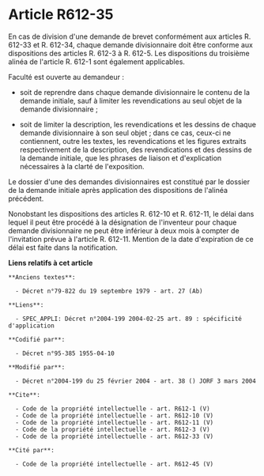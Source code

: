 # Article R612-35

En cas de division d'une demande de brevet conformément aux articles R. 612-33 et R. 612-34, chaque demande divisionnaire
doit être conforme aux dispositions des articles R. 612-3 à R. 612-5. Les dispositions du troisième alinéa de l'article R.
612-1 sont également applicables. 

Faculté est ouverte au demandeur :

- soit de reprendre dans chaque demande divisionnaire le contenu de la demande initiale, sauf à limiter les revendications au
seul objet de la demande divisionnaire ;

- soit de limiter la description, les revendications et les dessins de chaque demande divisionnaire à son seul objet ; dans
ce cas, ceux-ci ne contiennent, outre les textes, les revendications et les figures extraits respectivement de la
description, des revendications et des dessins de la demande initiale, que les phrases de liaison et d'explication
nécessaires à la clarté de l'exposition. 

Le dossier d'une des demandes divisionnaires est constitué par le dossier de la demande initiale après application des
dispositions de l'alinéa précédent. 

Nonobstant les dispositions des articles R. 612-10 et R. 612-11, le délai dans lequel il peut être procédé à la désignation
de l'inventeur pour chaque demande divisionnaire ne peut être inférieur à deux mois à compter de l'invitation prévue à
l'article R. 612-11. Mention de la date d'expiration de ce délai est faite dans la notification.

**Liens relatifs à cet article**

	**Anciens textes**:

	  - Décret n°79-822 du 19 septembre 1979 - art. 27 (Ab)

	**Liens**:

	  - SPEC_APPLI: Décret n°2004-199 2004-02-25 art. 89 : spécificité d'application

	**Codifié par**:

	  - Décret n°95-385 1955-04-10

	**Modifié par**:

	  - Décret n°2004-199 du 25 février 2004 - art. 38 () JORF 3 mars 2004

	**Cite**:

	  - Code de la propriété intellectuelle - art. R612-1 (V)
	  - Code de la propriété intellectuelle - art. R612-10 (V)
	  - Code de la propriété intellectuelle - art. R612-11 (V)
	  - Code de la propriété intellectuelle - art. R612-3 (V)
	  - Code de la propriété intellectuelle - art. R612-33 (V)

	**Cité par**:

	  - Code de la propriété intellectuelle - art. R612-45 (V)
